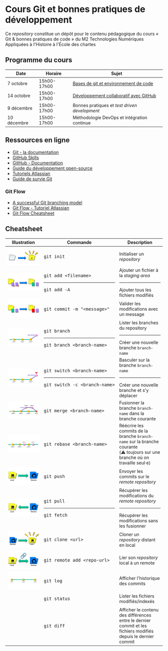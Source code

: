 # Cours Git et bonnes pratiques de développement

Ce *repository* constitue un dépôt pour le contenu pédagogique du cours « Git & bonnes pratiques de code » du 
M2 Technologies Numériques Appliquées à l'Histoire à l'École des chartes

## Programme du cours

| Date        | Horaire     | Sujet                                                                                                                                                                                                             |
|-------------|-------------|-------------------------------------------------------------------------------------------------------------------------------------------------------------------------------------------------------------------|
| 7 octobre   | 15h00-17h00 | [Bases de git et environnement de code](https://docs.google.com/presentation/d/e/2PACX-1vRRJo_SUd24189nq2HBysZd9d57d1zRqks2vDCfBzDls6nqOySY3uGVHbR_SQlU3Rc3ibb8W4eV1Ipj/pub?start=false&loop=false&delayms=3000)  |
| 14 octobre  | 15h00-17h00 | [Développement collaboratif avec GitHub](https://docs.google.com/presentation/d/e/2PACX-1vTlAnfpUqs3283UgymBG-Nu3NbdxftqnA3ddavqas6AodJJP7zu3CHa4ByOeEC71ug4UyL34Q-ZkPJc/pub?start=false&loop=false&delayms=3000) |
| 9 décembre  | 15h00-17h00 | Bonnes pratiques et _test driven development_                                                                                                                                                                     |
| 10 décembre | 15h00-17h00 | Méthodologie DevOps et intégration continue                                                                                                                                                                       |

## Ressources en ligne

* [Git - la documentation](https://git-scm.com/doc)
* [GitHub Skills](https://skills.github.com/)
* [GitHub - Documentation](https://guides.github.com/)
* [Guide du développement open-source](https://opensource.guide/fr/)
* [Tutoriels Atlassian](https://www.atlassian.com/fr/git/tutorials/what-is-version-control)
* [Guide de survie Git](https://rogerdudler.github.io/git-guide/index.fr.html)

### Git Flow

* [A successful Git branching model](https://nvie.com/posts/a-successful-git-branching-model/)
* [Git Flow - Tutoriel Atlassian](https://www.atlassian.com/fr/git/tutorials/comparing-workflows/gitflow-workflow)
* [Git Flow Cheatsheet](https://danielkummer.github.io/git-flow-cheatsheet/index.fr_FR.html)

## Cheatsheet

<table>
    <thead>
        <th>Illustration</th>
        <th>Commande</th>
        <th>Description</th>
    </thead>
<tbody>
    <tr>
        <td><img alt="git init" src="images/init.png"></td>
        <td><pre>git init</pre></td>
        <td>Initialiser un <i>repository</i></td>
    </tr>
    <tr>
        <td><img alt="git add" src="images/add.png"></td>
        <td><pre>git add &lt;filename&gt;</pre><hr><pre>git add -A</pre></td>
        <td>Ajouter un fichier à la <i>staging area</i><hr>Ajouter tous les fichiers modifiés</td>
    </tr>
    <tr>
        <td><img alt="git commit" src="images/commit.png"></td>
        <td><pre>git commit -m "&lt;message&gt;"</pre></td>
        <td>Valider les modifications avec un message</td>
    </tr>
    <tr>
        <td><img alt="git branch" src="images/branch.png"></td>
        <td><pre>git branch</pre><hr><pre>git branch &lt;branch-name&gt;</pre></td>
        <td>Lister les branches du repository<hr>Créer une nouvelle branche <code>branch-name</code></td>
    </tr>
    <tr>
        <td><img alt="git switch" src="images/switch.png"></td>
        <td><pre>git switch &lt;branch-name&gt;</pre><hr><pre>git switch -c &lt;branch-name&gt;</pre></td>
        <td>Basculer sur la branche <code>branch-name</code><hr>Créer une nouvelle branche et s'y déplacer</td>
    </tr>
    <tr>
        <td><img alt="git merge" src="images/merge.png"></td>
        <td><pre>git merge &lt;branch-name&gt;</pre></td>
        <td>Fusionner la branche <code>branch-name</code> dans la branche courante</td>
    </tr>
    <tr>
        <td><img alt="git rebase" src="images/rebase.png"></td>
        <td><pre>git rebase &lt;branch-name&gt;</pre></td>
        <td>Réécrire les commits de la branche <code>branch-name</code> sur la branche courante<br>(⚠️ toujours sur une branche où on travaille seul·e)</td>
    </tr>
    <tr>
        <td><img alt="git push" src="images/push.png"></td>
        <td><pre>git push</pre></td>
        <td>Envoyer les commits sur le <i>remote repository</i></td>
    </tr>
    <tr>
        <td><img alt="git pull" src="images/pull.png"></td>
        <td><pre>git pull</pre><hr><pre>git fetch</pre></td>
        <td>Récupérer les modifications du <i>remote repository</i><hr>Récupérer les modifications sans les fusionner</td>
    </tr>
    <tr>
        <td><img alt="git clone" src="images/clone.png"></td>
        <td><pre>git clone &lt;url&gt;</pre></td>
        <td>Cloner un <i>repository</i> distant en local</td>
    </tr>
    <tr>
        <td><img alt="git remote add" src="images/add-remote.png"></td>
        <td><pre>git remote add &lt;repo-url&gt;</pre></td>
        <td>Lier son <i>repository</i> local à un remote</td>
    </tr>
    <tr>
        <td><img alt="git log" src="images/log.png"></td>
        <td><pre>git log</pre></td>
        <td>Afficher l'historique des commits</td>
    </tr>
    <tr>
        <td></td>
        <td><pre>git status</pre></td>
        <td>Lister les fichiers modifiés/indexés</td>
    </tr>
    <tr>
        <td></td>
        <td><pre>git diff</pre></td>
        <td>Afficher le contenu des différences entre le dernier commit et les fichiers modifiés depuis le dernier commit</td>
    </tr>
</tbody>
</table>
